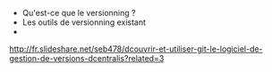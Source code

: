 


* Qu'est-ce que le versionning ?
* Les outils de versionning existant
* 



http://fr.slideshare.net/seb478/dcouvrir-et-utiliser-git-le-logiciel-de-gestion-de-versions-dcentralis?related=3
